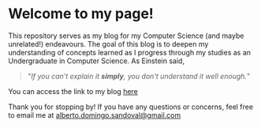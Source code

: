 # Welcome to my page!

This repository serves as my blog for my Computer Science
(and maybe unrelated!) endeavours. The goal of this blog
is to deepen my understanding of concepts learned as
I progress through my studies as an Undergraduate in
Computer Science. As Einstein said,

> "_If you can't explain it **simply**, you don't
> understand it well enough._"

You can access the link to my blog [here](https://albertodsandoval.github.io/albertodsandoval/)

Thank you for stopping by! If you have any questions
or concerns, feel free to email me at alberto.domingo.sandoval@gmail.com
